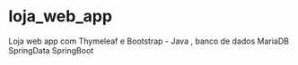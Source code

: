# loja_web_app
Loja web app com Thymeleaf e Bootstrap - Java , banco de dados MariaDB SpringData SpringBoot

